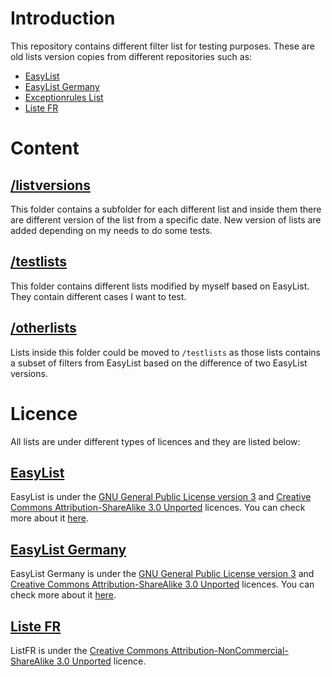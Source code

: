 # Introduction
This repository contains different filter list for testing purposes. These are old lists version copies from different repositories such as:
* [EasyList](https://github.com/easylist/easylist)
* [EasyList Germany](https://github.com/easylist/easylistgermany)
* [Exceptionrules List](https://hg.adblockplus.org/exceptionrules/)
* [Liste FR](https://hg.adblockplus.org/listefr/)

# Content

## [/listversions](https://github.com/jabonsolo/TestLists/tree/master/listversions)
This folder contains a subfolder for each different list and inside them there are different version of the list from a specific date. New version of lists are added depending on my needs to do some tests.

## [/testlists](https://github.com/jabonsolo/TestLists/tree/master/testlists)
This folder contains different lists modified by myself based on EasyList. They contain different cases I want to test.

## [/otherlists](https://github.com/jabonsolo/TestLists/tree/master/otherlists)
Lists inside this folder could be moved to ```/testlists``` as those lists contains a subset of filters from EasyList based on the difference of two EasyList versions.

# Licence
All lists are under different types of licences and they are listed below:

## [EasyList](https://github.com/easylist/easylist)
EasyList is under the [GNU General Public License version 3](gnu.org/licenses/gpl-3.0.en.html) and [Creative Commons Attribution-ShareAlike 3.0 Unported](https://creativecommons.org/licenses/by-sa/3.0/) licences. You can check more about it [here](https://easylist.to/pages/licence.html).

## [EasyList Germany](https://github.com/easylist/easylistgermany)
EasyList Germany is under the [GNU General Public License version 3](gnu.org/licenses/gpl-3.0.en.html) and [Creative Commons Attribution-ShareAlike 3.0 Unported](https://creativecommons.org/licenses/by-sa/3.0/) licences. You can check more about it [here](https://easylist.to/pages/licence.html).

## [Liste FR](https://hg.adblockplus.org/listefr/)
ListFR is under the [Creative Commons Attribution-NonCommercial-ShareAlike 3.0 Unported](https://creativecommons.org/licenses/by-nc-sa/3.0/) licence.

